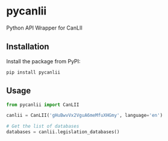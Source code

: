pycanlii
========

Python API Wrapper for CanLII

## Installation

Install the package from PyPI:

    pip install pycanlii

## Usage

```python
from pycanlii import CanLII

canlii = CanLII('gHuBwvVx2VguA6meMfuXHGmy', language='en')

# Get the list of databases
databases = canlii.legislation_databases()
```
